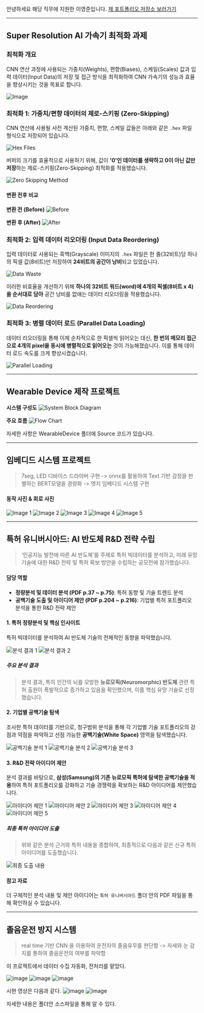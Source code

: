 안녕하세요 해당 직무에 지원한 이영준입니다.
[제 포트폴리오 저장소 보러가기](https://github.com/dldudwnsdldudwns/portfolio)

***

## Super Resolution AI 가속기 최적화 과제

### 최적화 개요

CNN 연산 과정에 사용되는 가중치(Weights), 편향(Biases), 스케일(Scales) 값과 입력 데이터(Input Data)의 저장 및 접근 방식을 최적화하여 CNN 가속기의 성능과 효율을 향상시키는 것을 목표로 합니다.

![Image](https://github.com/user-attachments/assets/03425d2b-1511-4b8c-a242-54dc19177a6b)

### 최적화 1: 가중치/편향 데이터의 제로-스키핑 (Zero-Skipping)

CNN 연산에 사용될 사전 계산된 가중치, 편향, 스케일 값들은 아래와 같은 `.hex` 파일 형식으로 저장되어 있습니다.

![Hex Files](https://github.com/user-attachments/assets/a69db5bb-2c13-4bd7-8fd4-21ebb74f31ca)

버퍼의 크기를 효율적으로 사용하기 위해, 값이 **'0'인 데이터를 생략하고 0이 아닌 값만 저장**하는 제로-스키핑(Zero-Skipping) 최적화를 적용했습니다.

![Zero Skipping Method](https://github.com/user-attachments/assets/21da6bd4-d8b8-4fa2-90e9-c6df829658fe)

#### 변환 전후 비교

**변환 전 (Before)**
![Before](https://github.com/user-attachments/assets/d69b266d-1781-4f16-bc83-6aa58efcb632)

**변환 후 (After)**
![After](https://github.com/user-attachments/assets/9b523713-9137-4db3-908e-148f4b275107)

### 최적화 2: 입력 데이터 리오더링 (Input Data Reordering)

입력 데이터로 사용되는 흑백(Grayscale) 이미지의 `.hex` 파일은 한 줄(32비트)당 하나의 픽셀 값(8비트)만 저장하여 **24비트의 공간이 낭비**되고 있었습니다.

![Data Waste](https://github.com/user-attachments/assets/f8742327-4cb8-4dc2-aae5-ff42078709bf)

이러한 비효율을 개선하기 위해 **하나의 32비트 워드(word)에 4개의 픽셀(8비트 x 4)을 순서대로 담아** 공간 낭비를 없애는 데이터 리오더링을 적용했습니다.

![Data Reordering](https://github.com/user-attachments/assets/b5fcc739-5ba2-48d3-af3b-b3f5773e7c17)

### 최적화 3: 병렬 데이터 로드 (Parallel Data Loading)

데이터 리오더링을 통해 이제 순차적으로 한 픽셀씩 읽어오는 대신, **한 번의 메모리 접근으로 4개의 pixel을 동시에 병렬적으로 읽어오는** 것이 가능해졌습니다. 이를 통해 데이터 로드 속도를 크게 향상시켰습니다.

![Parallel Loading](https://github.com/user-attachments/assets/b5fcc739-5ba2-48d3-af3b-b3f5773e7c17)

***

## Wearable Device 제작 프로젝트

**시스템 구성도**
![System Block Diagram](https://github.com/user-attachments/assets/c5d999e9-f7bf-4192-9b1d-90467a1df916)

**주요 흐름**
![Flow Chart](https://github.com/user-attachments/assets/39d275a6-e086-43a0-b70a-e6e8e464a40d)

자세한 사항은 WearableDevice 폴더에 Source 코드가 있습니다.

***

## 임베디드 시스템 프로젝트

> 7seg, LED 디바이스 드라이버 구현 -> onnx를 활용하여 Text 기반 감정을 판별하는 BERT모델을 경량화 -> 엣지 임베디드 시스템 구현

#### 동작 사진 & 회로 사진

![Image 1](https://github.com/user-attachments/assets/35af3c57-1e1d-4100-8214-6bd298a02a3f)
![Image 2](https://github.com/user-attachments/assets/1853f423-5469-4cbf-a97e-d2492cd4b31a)
![Image 3](https://github.com/user-attachments/assets/6aa893b6-904f-4f23-ad96-93c3ac34cec3)
![Image 4](https://github.com/user-attachments/assets/ee94fe2a-f78a-47b5-9166-070b24e4d412)
![Image 5](https://github.com/user-attachments/assets/99eb3bbd-424a-485a-a446-bbd733ec1f42)

***

## 특허 유니버시아드: AI 반도체 R&D 전략 수립

> ‘인공지능 발전에 따른 AI 반도체’를 주제로 특허 빅데이터를 분석하고, 미래 유망 기술에 대한 R&D 전략 및 특허 확보 방안을 수립하는 공모전에 참가했습니다.

#### 담당 역할
- **정량분석 및 데이터 분석 (PDF p.37 ~ p.75)**: 특허 동향 및 기술 트렌드 분석
- **공백기술 도출 및 아이디어 제안 (PDF p.204 ~ p.216)**: 기업별 특허 포트폴리오 분석을 통한 R&D 전략 제안

#### 1. 특허 정량분석 및 핵심 인사이트

특허 빅데이터를 분석하여 AI 반도체 기술의 전체적인 동향을 파악했습니다.

![분석 결과 1](https://github.com/user-attachments/assets/d187d1c1-830b-4413-8574-b65e05843207)
![분석 결과 2](https://github.com/user-attachments/assets/dcce3bfd-118d-4cf0-a505-f4abae2127a5)

##### 주요 분석 결과
> 분석 결과, 특히 인간의 뇌를 모방한 **뉴로모픽(Neuromorphic) 반도체** 관련 특허 출원이 폭발적으로 증가하고 있음을 확인했으며, 이를 핵심 유망 기술로 선정했습니다.

#### 2. 기업별 공백기술 탐색

조사한 특허 데이터를 기반으로, 청구범위 분석을 통해 각 기업별 기술 포트폴리오의 강점과 약점을 파악하고 선점 가능한 **공백기술(White Space)** 영역을 탐색했습니다.

![공백기술 분석 1](https://github.com/user-attachments/assets/ef13cfa2-3add-4cb6-b9e7-91a396d3a287)
![공백기술 분석 2](https://github.com/user-attachments/assets/a08129e9-4eea-4bf0-a894-118b1ccb7299)
![공백기술 분석 3](https://github.com/user-attachments/assets/51a4f92a-1117-49e3-b063-1e8c495a79db)

#### 3. R&D 전략 아이디어 제안

분석 결과를 바탕으로, **삼성(Samsung)의 기존 뉴로모픽 특허에 탐색한 공백기술을 적용**하여 특허 포트폴리오를 강화하고 기술 경쟁력을 확보하는 R&D 아이디어를 제안했습니다.

![아이디어 제안 1](https://github.com/user-attachments/assets/0097efc5-269a-41cb-b578-9a1fe2818164)
![아이디어 제안 2](https://github.com/user-attachments/assets/61dc4415-4ee6-414e-bc8a-9d57de71cf65)
![아이디어 제안 3](https://github.com/user-attachments/assets/e98299d6-32dc-4b7c-b383-86ff8cb9154c)
![아이디어 제안 4](https://github.com/user-attachments/assets/e4b5925f-955f-41d8-8ca3-f0981397f356)
![아이디어 제안 5](https://github.com/user-attachments/assets/c4c44f73-a516-4b97-9e49-58974af8747e)

##### 최종 특허 아이디어 도출
> 위와 같은 분석 근거와 특허 내용을 종합하여, 최종적으로 다음과 같은 신규 특허 아이디어를 도출했습니다.

![최종 도출 내용](https://github.com/user-attachments/assets/fd03d23e-9a2a-43a8-9bc5-ec88da5882d5)

#### 참고 자료

더 구체적인 분석 내용 및 제안 아이디어는 `특허 유니버시아드` 폴더 안의 PDF 파일을 통해 확인하실 수 있습니다.

***

## 졸음운전 방지 시스템

> real time 기반 CNN 을 이용하여 운전자의 졸음유무를 판단함 -> 자세와 눈 감지를 통하여 졸음운전의 여부를 파악함

이 프로젝트에서 데이터 수집 자동화, 전처리를 맡았다.

![image](https://github.com/user-attachments/assets/ea267421-11eb-4e96-862b-71b31de28ceb)
![image](https://github.com/user-attachments/assets/c5ba103e-d595-4e41-898c-6180a28a5ca1)
![image](https://github.com/user-attachments/assets/cac5928e-16fa-420c-9695-574cf2158c4e)

시현 영상은 다음과 같다.
![image](https://github.com/user-attachments/assets/7241708a-4e43-4b19-a42d-c31612311c7f)
![image](https://github.com/user-attachments/assets/37890204-8de5-43de-8f69-62b61516716b)

자세한 내용은 폴더안 소스파일을 통해 알 수 있다.
